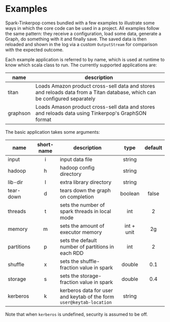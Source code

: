 Examples
=======

Spark-Tinkerpop comes bundled with a few examples to illustrate some ways in which the core code can be used in a project. All examples follow the same pattern: they receive a configuration, load some data, generate a Graph, do something with it and finally save. The saved data is then reloaded and shown in the log via a custom `OutputStream` for comparison with the expected outcome.

Each example application is referred to by name, which is used at runtime to know which scala class to run. The currently supported applications are:

| name    | description                                                                                                                |
|---------|----------------------------------------------------------------------------------------------------------------------------|
|titan    | Loads Amazon product cross-sell data and stores and reloads data from a Titan database, which can be configured separately |
|graphson | Loads Amason product cross-sell data and stores and reloads data using Tinkerpop's GraphSON format                         |

The basic application takes some arguments:

| name      | short-name | description                                                          | type       | default |
|-----------|:----------:|----------------------------------------------------------------------|:----------:|:-------:|
|input      |     i      | input data file                                                      | string     |         |
|hadoop     |     h      | hadoop config directory                                              | string     |         |
|lib-dir    |     l      | extra library directory                                              | string     |         |
|tear-down  |     d      | tears down the graph on completion                                   | boolean    |  false  |
|threads    |     t      | sets the number of spark threads in local mode                       | int        |    2    |
|memory     |     m      | sets the amount of executor memory                                   | int + unit |    2g   |
|partitions |     p      | sets the default number of partitions in each RDD                    | int        |    2    |
|shuffle    |     x      | sets the shuffle-fraction value in spark                             | double     |   0.1   |
|storage    |     s      | sets the storage-fraction value in spark                             | double     |   0.4   |
|kerberos   |     k      | kerberos data for user and keytab of the form `user@keytab-location` | string     |         |

Note that when `kerberos` is undefined, security is assumed to be off.
